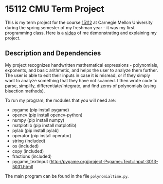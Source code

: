 # 15112 CMU Term Project

This is my term project for the course [15112](http://www.kosbie.net/cmu/spring-17/15-112/index.html) at
Carnegie Mellon University during the spring semester of my freshman year - it was my first programming
class.
Here is a [video](https://www.youtube.com/watch?v=zJlUzMCfKuQ) of me demonstrating and explaining my project.


## Description and Dependencies

My project recognizes handwritten mathematical expressions - polynomials, exponents, and basic arithmetic, and helps the user to analyze them further. The user is able to edit their inputs in case it is misread, or if they simply want to analyze something that they have not scanned.
I then wrote code to parse, simplify, differentiate/integrate, and find zeros of polynomials (using bisection
methods).

To run my program, the modules that you will need are:

- pygame (pip install pygame)
- opencv (pip install opencv-python)
- numpy (pip install numpy)
- matplotlib (pip install matplotlib)
- pylab (pip install pylab)
- operator (pip install operator)
- string (included)
- os (included)
- copy (included)
- fractions (included)
- pygame_textinput (http://pygame.org/project-Pygame+Text+Input-3013-5031.html)

The main program can be found in the file `polynomialTime.py`.

